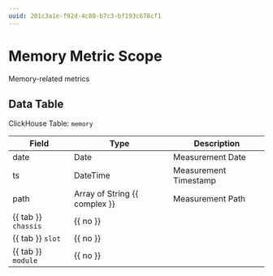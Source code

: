 ```yaml
---
uuid: 201c3a1e-f92d-4c80-b7c3-bf193c678cf1
---
```

# Memory Metric Scope

Memory-related metrics

## Data Table

ClickHouse Table: `memory`

Field | Type | Description
--- | --- | ---
date | Date | Measurement Date
ts | DateTime | Measurement Timestamp
path | Array of String {{ complex }} | Measurement Path
{{ tab }} `chassis` | {{ no }} | 
{{ tab }} `slot` | {{ no }} | 
{{ tab }} `module` | {{ no }} | 
